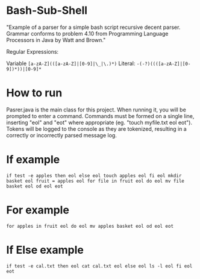 # Bash-Sub-Shell
"Example of a parser for a simple bash script recursive decent parser.  Grammar conforms to problem 4.10 from Programming Language Processors in Java by Watt and Brown."

Regular Expressions:

Variable `[a-zA-Z](([a-zA-Z]|[0-9]|\_|\.)*)`
Literal: `-(-?)((([a-zA-Z]|[0-9])*))|[0-9]*`

# How to run
Pasrer.java is the main class for this project. When running it, you will be prompted to enter a command.
Commands must be formed on a single line, inserting "eol" and "eot" where appropriate (eg. "touch myfile.txt eol eot").
Tokens will be logged to the console as they are tokenized, resulting in a correctly or incorrectly parsed message log.

# If example
`if test -e apples then eol else eol touch apples eol fi eol mkdir basket eol fruit = apples eol for file in fruit eol do eol mv file basket eol od eol eot`

# For example
`for apples in fruit eol do eol mv apples basket eol od eol eot`

# If Else example
`if test -e cal.txt then eol cat cal.txt eol else eol ls -l eol fi eol eot`
